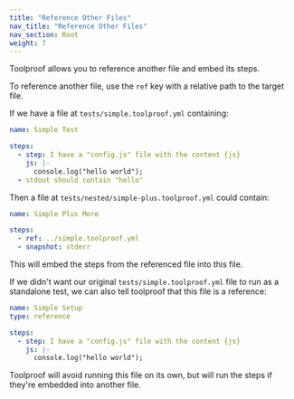 ```yaml
---
title: "Reference Other Files"
nav_title: "Reference Other Files"
nav_section: Root
weight: 7
---
```


Toolproof allows you to reference another file and embed its steps.

To reference another file, use the `ref` key with a relative path to the target file.

If we have a file at `tests/simple.toolproof.yml` containing:
```yaml
name: Simple Test

steps:
  - step: I have a "config.js" file with the content {js}
    js: |-
      console.log("hello world");
  - stdout should contain "hello"
```

Then a file at `tests/nested/simple-plus.toolproof.yml` could contain:
```yaml
name: Simple Plus More

steps:
  - ref: ../simple.toolproof.yml
  - snapshot: stderr
```

This will embed the steps from the referenced file into this file.

If we didn't want our original `tests/simple.toolproof.yml` file to run as a standalone test, we can also tell toolproof
that this file is a reference:
```yaml
name: Simple Setup
type: reference

steps:
  - step: I have a "config.js" file with the content {js}
    js: |-
      console.log("hello world");
```

Toolproof will avoid running this file on its own, but will run the steps if they're embedded into another file.

